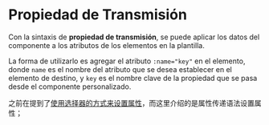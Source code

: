 <template is="exm-article">
<a href="../../publics/examples/property-transmission/demo.html" preview></a>
<a href="../../publics/examples/property-transmission/test-demo.html" main></a>
</template>

# Propiedad de Transmisión

Con la sintaxis de **propiedad de transmisión**, se puede aplicar los datos del componente a los atributos de los elementos en la plantilla.

La forma de utilizarlo es agregar el atributo `:name="key"` en el elemento, donde `name` es el nombre del atributo que se desea establecer en el elemento de destino, y `key` es el nombre clave de la propiedad que se pasa desde el componente personalizado.

之前在提到了<a href='./index.html' olink>使用选择器的方式来设置属性</a>，而这里介绍的是属性传递语法设置属性；
